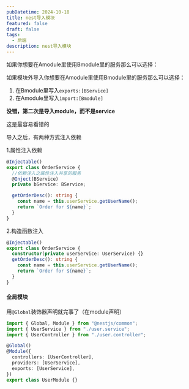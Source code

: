 ```yaml
---
pubDatetime: 2024-10-18
title: nest导入模块
featured: false
draft: false
tags:
  - 后端
description: nest导入模块
---
```


如果你想要在Amodule里使用Bmodule里的服务那么可以选择：

如果模块外导入你想要在Amodule里使用Bmodule里的服务那么可以选择：

1. 在Bmodule里写入`exports:[BService]`
2. 在Amodule里写入`import:[Bmodule]`

**没错，第二次是导入module，而不是service**

这是最容易看错的

导入之后，有两种方式注入依赖

1.属性注入依赖

```typescript
@Injectable()
export class OrderService {
  //依赖注入之属性注入共享的服务
  @Inject(BService)
  private bService: BService;

  getOrderDesc(): string {
    const name = this.userService.getUserName();
    return `Order for ${name}`;
  }
}
```

2.构造函数注入

```typescript
@Injectable()
export class OrderService {
  constructor(private userService: UserService) {}
  getOrderDesc(): string {
    const name = this.userService.getUserName();
    return `Order for ${name}`;
  }
}
```

#### 全局模块

用`@Global`装饰器声明就完事了（在module声明）

```typescript
import { Global, Module } from "@nestjs/common";
import { UserService } from "./user.service";
import { UserController } from "./user.controller";

@Global()
@Module({
  controllers: [UserController],
  providers: [UserService],
  exports: [UserService],
})
export class UserModule {}
```
